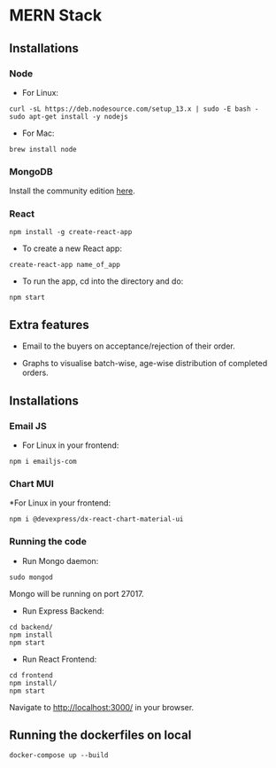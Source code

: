 # MERN Stack
## Installations

### Node

* For Linux:
```
curl -sL https://deb.nodesource.com/setup_13.x | sudo -E bash -
sudo apt-get install -y nodejs
```

* For Mac:
```
brew install node
```

### MongoDB

Install the community edition [here](https://docs.mongodb.com/manual/installation/#mongodb-community-edition-installation-tutorials).


### React

```
npm install -g create-react-app
```

* To create a new React app:
```
create-react-app name_of_app
```

* To run the app, cd into the directory and do:
```
npm start
```

## Extra features

* Email to the buyers on acceptance/rejection of their order.

* Graphs to visualise batch-wise, age-wise distribution of completed orders.


## Installations

### Email JS

* For Linux in your frontend:
```
npm i emailjs-com
```

###  Chart MUI

*For Linux in your frontend:
```
npm i @devexpress/dx-react-chart-material-ui
```

### Running the code

* Run Mongo daemon:
```
sudo mongod
```
Mongo will be running on port 27017.


* Run Express Backend:
```
cd backend/
npm install
npm start
```

* Run React Frontend:
```
cd frontend
npm install/
npm start
```

Navigate to [http://localhost:3000/](http://localhost:3000/) in your browser.


## Running the dockerfiles on local

```
docker-compose up --build
```
